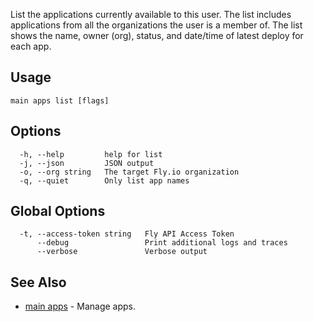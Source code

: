 List the applications currently
available to this user. The list includes applications
from all the organizations the user is a member of. The list shows
the name, owner (org), status, and date/time of latest deploy for each app.


## Usage
~~~
main apps list [flags]
~~~

## Options

~~~
  -h, --help         help for list
  -j, --json         JSON output
  -o, --org string   The target Fly.io organization
  -q, --quiet        Only list app names
~~~

## Global Options

~~~
  -t, --access-token string   Fly API Access Token
      --debug                 Print additional logs and traces
      --verbose               Verbose output
~~~

## See Also

* [main apps](/docs/flyctl/main-apps/)	 - Manage apps.

